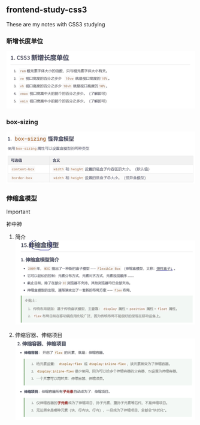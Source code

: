 ## frontend-study-css3
These are my notes with CSS3 studying

### 新增长度单位
![新增长度单位](/public/新增长度单位.png)

### box-sizing
![怪异盒模型](/public/怪异盒模型.png)

### 伸缩盒模型
> [!IMPORTANT]
> 神中神
1. 简介
![伸缩盒模型-简介](/public/伸缩盒模型-简介.png)

2. 伸缩容器、伸缩项目
![伸缩容器&伸缩项目](/public/伸缩容器&伸缩项目.png)
